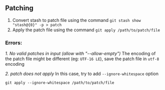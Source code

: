 ## Patching
1. Convert stash to patch file using the command `git stash show "stash@{0}" -p > patch`
2. Apply the patch file using the command `git apply /path/to/patch/file`

### Errors:
*1. No valid patches in input (allow with "--allow-empty")*
The encoding of the patch file might be different (eg: `UTF-16 LE`), save the patch file in `utf-8` encoding

*2. patch does not apply*
In this case, try to add `--ignore-whitespace` option
```
git apply --ignore-whitespace /path/to/patch/file
```
